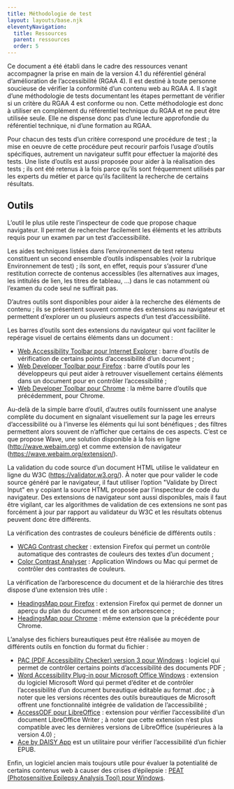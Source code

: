 ```yaml
---
title: Méthodologie de test
layout: layouts/base.njk
eleventyNavigation:
  title: Ressources
  parent: ressources
  order: 5
---
```


Ce document a été établi dans le cadre des ressources venant accompagner la prise en main de la version 4.1 du référentiel général d’amélioration de l’accessibilité (RGAA 4).
Il est destiné à toute personne soucieuse de vérifier la conformité d’un contenu web au RGAA 4. Il s’agit d’une méthodologie de tests documentant les étapes permettant de vérifier si un critère du RGAA 4 est conforme ou non. Cette méthodologie est donc à utiliser en complément du référentiel technique du RGAA et ne peut être utilisée seule. Elle ne dispense donc pas d’une lecture approfondie du référentiel technique, ni d’une formation au RGAA.

Pour chacun des tests d’un critère correspond une procédure de test ; la mise en oeuvre de cette procédure peut recourir parfois l’usage d’outils spécifiques, autrement un navigateur suffit pour effectuer la majorité des tests.
Une liste d’outils est aussi proposée pour aider à la réalisation des tests ; ils ont été retenus à la fois parce qu’ils sont fréquemment utilisés par les experts du métier et parce qu’ils facilitent la recherche de certains résultats.

## Outils

L’outil le plus utile reste l’inspecteur de code que propose chaque navigateur. Il permet de rechercher facilement les éléments et les attributs requis pour un examen par un test d’accessibilité.

Les aides techniques listées dans l’environnement de test retenu constituent un second ensemble d’outils indispensables (voir la rubrique Environnement de test) ; ils sont, en effet, requis pour s’assurer d’une restitution correcte de contenus accessibles (les alternatives aux images, les intitulés de lien, les titres de tableau, ...) dans le cas notamment où l’examen du code seul ne suffirait pas.

D’autres outils sont disponibles pour aider à la recherche des éléments de contenu ; ils se présentent souvent comme des extensions au navigateur et permettent d’explorer un ou plusieurs aspects d’un test d’accessibilité.

Les barres d’outils sont des extensions du navigateur qui vont faciliter le repérage visuel de certains éléments dans un document :

- [Web Accessibility Toolbar pour Internet Explorer](https://developer.paciellogroup.com/resources/wat/) : barre d’outils de vérification de certains points d’accessibilité d’un document ;
- [Web Developer Toolbar pour Firefox](https://addons.mozilla.org/fr/firefox/addon/web-developer/) : barre d’outils pour les développeurs qui peut aider à retrouver visuellement certains éléments dans un document pour en contrôler l’accessibilité ;
- [Web Developer Toolbar pour Chrome](https://chrome.google.com/webstore/detail/web-developer/) : la même barre d’outils que précédemment, pour Chrome.

Au-delà de la simple barre d’outil, d’autres outils fournissent une analyse complète du document en signalant visuellement sur la page les erreurs d’accessibilité ou à l’inverse les éléments qui lui sont bénéfiques ; des filtres permettent alors souvent de n’afficher que certains de ces aspects. C’est ce que propose Wave, une solution disponible à la fois en ligne (http://wave.webaim.org) et comme extension de navigateur (https://wave.webaim.org/extension/).

La validation du code source d’un document HTML utilise le validateur en ligne du W3C (https://validator.w3.org/). À noter que pour valider le code source généré par le navigateur, il faut utiliser l’option "Validate by Direct Input" en y copiant la source HTML proposée par l’inspecteur de code du navigateur.
Des extensions de navigateur sont aussi disponibles, mais il faut être vigilant, car les algorithmes de validation de ces extensions ne sont pas forcément à jour par rapport au validateur du W3C et les résultats obtenus peuvent donc être différents.

La vérification des contrastes de couleurs bénéficie de différents outils :

- [WCAG Contrast checker](https://addons.mozilla.org/fr/firefox/addon/wcag-contrast-checker/) : extension Firefox qui permet un contrôle automatique des contrastes de couleurs des textes d’un document ;
- [Color Contrast Analyser](https://developer.paciellogroup.com/resources/contrastanalyser/) : Application Windows ou Mac qui permet de contrôler des contrastes de couleurs.

La vérification de l’arborescence du document et de la hiérarchie des titres dispose d’une extension très utile :

- [HeadingsMap pour Firefox](https://addons.mozilla.org/fr/firefox/addon/headingsmap/) : extension Firefox qui permet de donner un aperçu du plan du document et de son arborescence ;
- [HeadingsMap pour Chrome](https://chrome.google.com/webstore/detail/headingsmap/flbjommegcjonpdmenkdiocclhjacmbi) : même extension que la précédente pour Chrome.

L’analyse des fichiers bureautiques peut être réalisée au moyen de différents outils en fonction du format du fichier :

- [PAC (PDF Accessibility Checker) version 3 pour Windows](https://www.access-for-all.ch/en/pdf-lab/pdf-accessibility-checker-pac.html) : logiciel qui permet de contrôler certains points d’accessibilité des documents PDF ;
- [Word Accessibility Plug-in pour Microsoft Office Windows](http://accessibility.zhaw.ch/index.php?id=6&L=1) : extension du logiciel Microsoft Word qui permet d’éditer et de contrôler l’accessibilité d’un document bureautique éditable au format .doc ; à noter que les versions récentes des outils bureautiques de Microsoft offrent une fonctionnalité intégrée de validation de l’accessibilité ;
- [AccessODF pour LibreOffice](https://extensions.libreoffice.org/extensions/accessodf) : extension pour vérifier l’accessibilité d’un document LibreOffice Writer ; à noter que cette extension n’est plus compatible avec les dernières versions de LibreOffice (supérieures à la version 4.0) ;
- [Ace by DAISY App](https://inclusivepublishing.org/toolbox/ace-by-daisy-app/) est un utilitaire pour vérifier l’accessibilité d’un fichier EPUB.

Enfin, un logiciel ancien mais toujours utile pour évaluer la potentialité de certains contenus web à causer des crises d’épilepsie : [PEAT (Photosensitive Epilepsy Analysis Tool) pour Windows](https://trace.umd.edu/peat).
